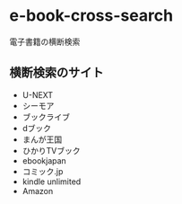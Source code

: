# e-book-cross-search
電子書籍の横断検索

## 横断検索のサイト

- U-NEXT
- シーモア
- ブックライブ
- dブック
- まんが王国
- ひかりTVブック
- ebookjapan
- コミック.jp
- kindle unlimited
- Amazon
